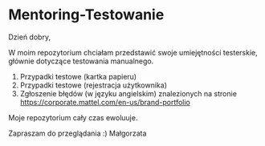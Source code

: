# Mentoring-Testowanie
Dzień dobry,

W moim repozytorium chciałam przedstawić swoje umiejętności testerskie, głównie dotyczące testowania manualnego.  

1. Przypadki testowe (kartka papieru)
2. Przypadki testowe (rejestracja użytkownika) 
3. Zgłoszenie błędów (w języku angielskim) znalezionych na stronie https://corporate.mattel.com/en-us/brand-portfolio


Moje repozytorium cały czas ewoluuje. 

Zapraszam do przeglądania :)
Małgorzata 
